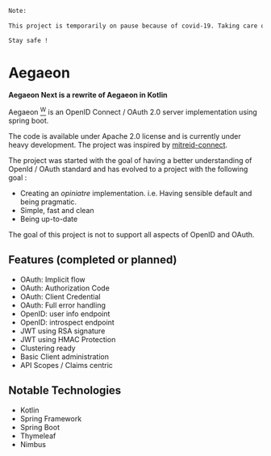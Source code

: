 ```html
Note:
 
This project is temporarily on pause because of covid-19. Taking care of my family is my current priority.

Stay safe !
```

# Aegaeon

**Aegaeon Next is a rewrite of Aegaeon in Kotlin**

Aegaeon [<sup>W</sup>](https://en.wikipedia.org/wiki/Aegaeon_(moon)) is an OpenID Connect / OAuth 2.0 server implementation using spring boot.

The code is available under Apache 2.0 license and is currently under heavy development.
The project was inspired by [mitreid-connect](https://github.com/mitreid-connect/OpenID-Connect-Java-Spring-Server).

The project was started with the goal of having a better understanding of OpenId / OAuth standard and has evolved to a project with the following goal :

- Creating an *opiniatre* implementation. i.e. Having sensible default and being pragmatic.
- Simple, fast and clean
- Being up-to-date

The goal of this project is not to support all aspects of OpenID and OAuth.


## Features (completed or planned)

- OAuth: Implicit flow 
- OAuth: Authorization Code 
- OAuth: Client Credential
- OAuth: Full error handling 
- OpenID: user info endpoint
- OpenID: introspect endpoint
- JWT using RSA signature 
- JWT using HMAC Protection
- Clustering ready 
- Basic Client administration
- API Scopes / Claims centric

## Notable Technologies

- Kotlin 
- Spring Framework
- Spring Boot
- Thymeleaf
- Nimbus
